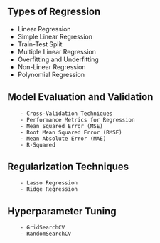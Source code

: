 ## Types of Regression
  - Linear Regression
  - Simple Linear Regression
  - Train-Test Split
  - Multiple Linear Regression
  - Overfitting and Underfitting
  - Non-Linear Regression
  - Polynomial Regression
## Model Evaluation and Validation
        - Cross-Validation Techniques
        - Performance Metrics for Regression
        - Mean Squared Error (MSE)
        - Root Mean Squared Error (RMSE)
        - Mean Absolute Error (MAE)
        - R-Squared
## Regularization Techniques
        - Lasso Regression
        - Ridge Regression
## Hyperparameter Tuning
        - GridSearchCV
        - RandomSearchCV

